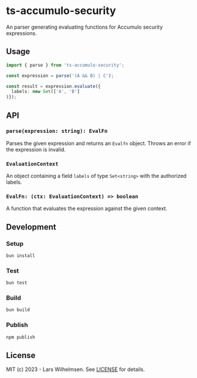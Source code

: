 # ts-accumulo-security

An parser generating evaluating functions for Accumulo security expressions.

## Usage

```typescript
import { parse } from 'ts-accumulo-security';

const expression = parse('(A && B) | C');

const result = expression.evaluate({
  labels: new Set(['A', 'B']
)});
```

## API

### `parse(expression: string): EvalFn`

Parses the given expression and returns an `Evalfn` object.
Throws an error if the expression is invalid.

### `EvaluationContext`

An object containing a field `labels` of type `Set<string>` with the authorized labels.

### `EvalFn: (ctx: EvaluationContext) => boolean`

A function that evaluates the expression against the given context.


## Development

### Setup

```bash
bun install
```

### Test

```bash
bun test
```

### Build

```bash
bun build
```

### Publish

```bash
npm publish
```

## License

MIT (c) 2023 - Lars Wilhelmsen. See [LICENSE](LICENSE) for details.
